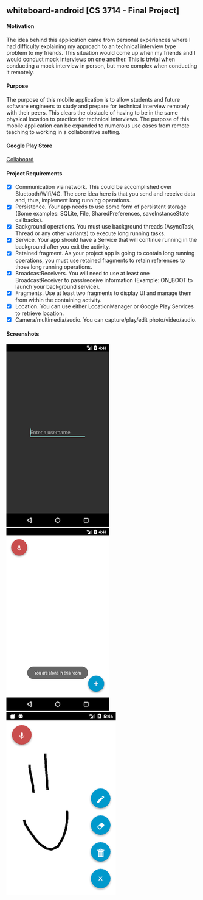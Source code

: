 ## whiteboard-android [CS 3714 - Final Project]

#### Motivation
The idea behind this application came from personal experiences where I had difficulty explaining my approach to an technical interview type problem to my friends. 
This situation would come up when my friends and I would conduct mock interviews on one another. 
This is trivial when conducting a mock interview in person, but more complex when conducting it remotely. 

#### Purpose
The purpose of this mobile application is to allow students and future software engineers to study and prepare for technical interview remotely with their peers. 
This clears the obstacle of having to be in the same physical location to practice for technical interviews. 
The purpose of this mobile application can be expanded to numerous use cases from remote teaching to working in a collaborative setting.

#### Google Play Store
[Collaboard](https://play.google.com/store/apps/details?id=com.vinnyoodles.vincent.whiteboardclient&hl=en)

#### Project Requirements

- [x] Communication via network. This could be accomplished over Bluetooth/Wifi/4G. The core idea here is that you send and receive data and, thus, implement long running operations.
- [x] Persistence. Your app needs to use some form of persistent storage (Some examples: SQLite, File, SharedPreferences, saveInstanceState callbacks).
- [x] Background operations. You must use background threads (AsyncTask, Thread or any other variants) to execute long running tasks.
- [x] Service. Your app should have a Service that will continue running in the background after you exit the activity.
- [x] Retained fragment. As your project app is going to contain long running operations, you must use retained fragments to retain references to those long running operations.
- [x] BroadcastReceivers. You will need to use at least one BroadcastReceiver to pass/receive information (Example: ON_BOOT to launch your background service).
- [x] Fragments. Use at least two fragments to display UI and manage them from within the containing activity.
- [x] Location. You can use either LocationManager or Google Play Services to retrieve location.
- [x] Camera/multimedia/audio. You can capture/play/edit photo/video/audio.

#### Screenshots
<img src='images/image1.png' title='img1' alt='Image' />

<img src='images/image2.png' title='img1' alt='Image' />

<img src='images/image3.png' title='img1' alt='Image' />
